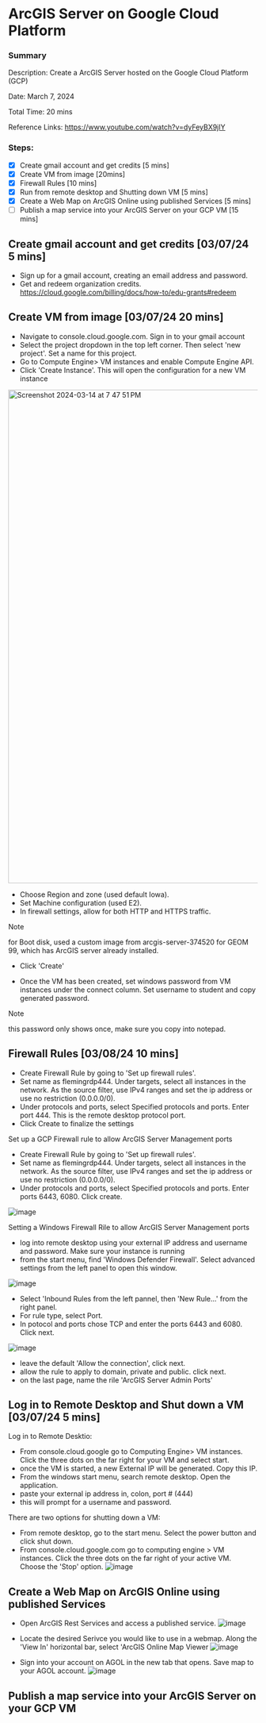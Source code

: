 # ArcGIS Server on Google Cloud Platform
### Summary

Description: Create a ArcGIS Server hosted on the Google Cloud Platform (GCP)

Date: March 7, 2024

Total Time: 20 mins

Reference Links: https://www.youtube.com/watch?v=dyFeyBX9jIY

### Steps:
- [x] Create gmail account and get credits [5 mins]
- [x] Create VM from image [20mins]
- [x] Firewall Rules [10 mins]
- [x] Run from remote desktop and Shutting down VM [5 mins]
- [x] Create a Web Map on ArcGIS Online using published Services [5 mins]
- [ ] Publish a map service into your ArcGIS Server on your GCP VM [15 mins]

## Create gmail account and get credits [03/07/24 5 mins]

* Sign up for a gmail account, creating an email address and password. 
* Get and redeem organization credits. https://cloud.google.com/billing/docs/how-to/edu-grants#redeem

## Create VM from image [03/07/24 20 mins]

* Navigate to console.cloud.google.com. Sign in to your gmail account
* Select the project dropdown in the top left corner. Then select 'new project'. Set a name for this project.
* Go to Compute Engine> VM instances and enable Compute Engine API.
* Click 'Create Instance'. This will open the configuration for a new VM instance

<img width="995" alt="Screenshot 2024-03-14 at 7 47 51 PM" src="https://github.com/lowylori/technicallogs/assets/49323685/d8a5df55-8759-41b9-8ae2-66ac8bd67315">

* Choose Region and zone (used default Iowa).
* Set Machine configuration (used E2).
* In firewall settings, allow for both HTTP and HTTPS traffic.

> [!NOTE]
> for Boot disk, used a custom image from arcgis-server-374520 for GEOM 99, which has ArcGIS server already installed.

* Click 'Create'

* Once the VM has been created, set windows password from VM instances under the connect column. Set username to student and copy generated password.

> [!NOTE]
> this password only shows once, make sure you copy into notepad.

## Firewall Rules [03/08/24 10 mins]

* Create Firewall Rule by going to 'Set up firewall rules'. 
* Set name as flemingrdp444. Under targets, select all instances in the network. As the source filter, use IPv4 ranges and set the ip address or use no restriction (0.0.0.0/0).
* Under protocols and ports, select Specified protocols and ports. Enter port 444. This is the remote desktop protocol port.
* Click Create to finalize the settings

Set up a GCP Firewall rule to allow ArcGIS Server Management ports

* Create Firewall Rule by going to 'Set up firewall rules'. 
* Set name as flemingrdp444. Under targets, select all instances in the network. As the source filter, use IPv4 ranges and set the ip address or use no restriction (0.0.0.0/0).
* Under protocols and ports, select Specified protocols and ports. Enter ports 6443, 6080. Click create.

![image](https://github.com/lowylori/technicallogs/assets/49323685/84a3f30a-a05c-4fca-aece-f9de0a67a792)

Setting a Windows Firewall Rile to allow ArcGIS Server Management ports

* log into remote desktop using your external IP address and username and password. Make sure your instance is running
* from the start menu, find 'Windows Defender Firewall'. Select advanced settings from the left panel to open this window.

![image](https://github.com/lowylori/technicallogs/assets/49323685/b36219b3-8a03-46b0-81af-d08f45d2854c)

* Select 'Inbound Rules from the left pannel, then 'New Rule...' from the right panel.
*  For rule type, select Port.
*  In potocol and ports chose TCP and enter the ports 6443 and 6080. Click next.

![image](https://github.com/lowylori/technicallogs/assets/49323685/850c0885-6860-41a0-b0d1-bae14a55649b)

* leave the default 'Allow the connection', click next.
* allow the rule to apply to domain, private and public. click next.
* on the last page, name the rile 'ArcGIS Server Admin Ports'

## Log in to Remote Desktop and Shut down a VM [03/07/24 5 mins]

Log in to Remote Desktio:
* From console.cloud.google go to Computing Engine> VM instances. Click the three dots on the far right for your VM and select start.
* once the VM is started, a new External IP will be generated. Copy this IP.
* From the windows start menu, search remote desktop. Open the application.
* paste your external ip address in, colon, port # (444)
* this will prompt for a username and password.

There are two options for shutting down a VM:
* From remote desktop, go to the start menu. Select the power button and click shut down.
* From console.cloud.google.com go to computing engine > VM instances. Click the three dots on the far right of your active VM. Choose the 'Stop' option.
  ![image](https://github.com/lowylori/technicallogs/assets/49323685/19aade44-55b6-4c2b-ae28-0b8926422339)


## Create a Web Map on ArcGIS Online using published Services

* Open ArcGIS Rest Services and access a published service.
![image](https://github.com/lowylori/technicallogs/assets/49323685/6b342953-9bc1-4edf-9d64-18c4e95c2efc)

* Locate the desired Serivce you would like to use in a webmap. Along the 'View In' horizontal bar, select 'ArcGIS Online Map Viewer
![image](https://github.com/lowylori/technicallogs/assets/49323685/e36f6551-527f-4f73-b79e-c8038c55c260)

* Sign into your account on AGOL in the new tab that opens. Save map to your AGOL account.
![image](https://github.com/lowylori/technicallogs/assets/49323685/a554022b-1a29-4148-9fe7-57e8022a9bf8)


## Publish a map service into your ArcGIS Server on your GCP VM


